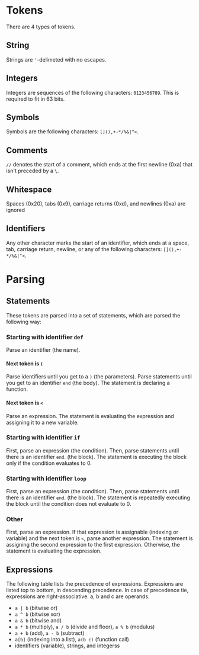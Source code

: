<!--notes: [Cowlang notes](https://docs.google.com/document/d/1jBb2ohLs_encwlUkp4AyLOV3C_OK5gZgwTSZnoHcvDs/edit?usp=sharing)-->
# Tokens
There are 4 types of tokens.
## String
Strings are `'`-delimeted with no escapes.
## Integers
Integers are sequences of the following characters: `0123456789`. This is required to fit in 63 bits.
## Symbols
Symbols are the following characters: `[](),+-*/%&|^<`.
## Comments
`//` denotes the start of a comment, which ends at the first newline (0xa) that isn't preceded by a `\`.
## Whitespace
Spaces (0x20), tabs (0x9), carriage returns (0xd), and newlines (0xa) are ignored
## Identifiers
Any other character marks the start of an identifier, which ends at a space, tab, carriage return, newline, or any of the following characters: `[](),+-*/%&|^<`.
# Parsing
## Statements
These tokens are parsed into a set of statements, which are parsed the following way:
### Starting with identifier `def`
Parse an identifier (the name).
#### Next token is `(`
Parse identifiers until you get to a `)` (the parameters).
Parse statements until you get to an identifier `end` (the body).
The statement is declaring a function.
#### Next token is `<`
Parse an expression.
The statement is evaluating the expression and assigning it to a new variable.
### Starting with identifier `if`
First, parse an expression (the condition).
Then, parse statements until there is an identifier `end`. (the block).
The statement is executing the block only if the condition evaluates to 0.
### Starting with identifier `loop`
First, parse an expression (the condition).
Then, parse statements until there is an identifier `end`. (the block).
The statement is repeatedly executing the block until the condition does not evaluate to 0.
### Other
First, parse an expression.
If that expression is assignable (indexing or variable) and the next token is `<`, parse another expression. The statement is assigning the second expression to the first expression.
Otherwise, the statement is evaluating the expression.
## Expressions
The following table lists the precedence of expressions. Expressions are listed top to bottom, in descending precedence. In case of precedence tie, expressions are right-associative. a, b and c are operands.
- `a | b` (bitwise or)
- `a ^ b` (bitwise xor)
- `a & b` (bitwise and)
- `a * b` (multiply), `a / b` (divide and floor), `a % b` (modulus)
- `a + b` (add), `a - b` (subtract)
- `a[b]` (indexing into a list), `a(b c)` (function call)
- identifiers (variable), strings, and integerss